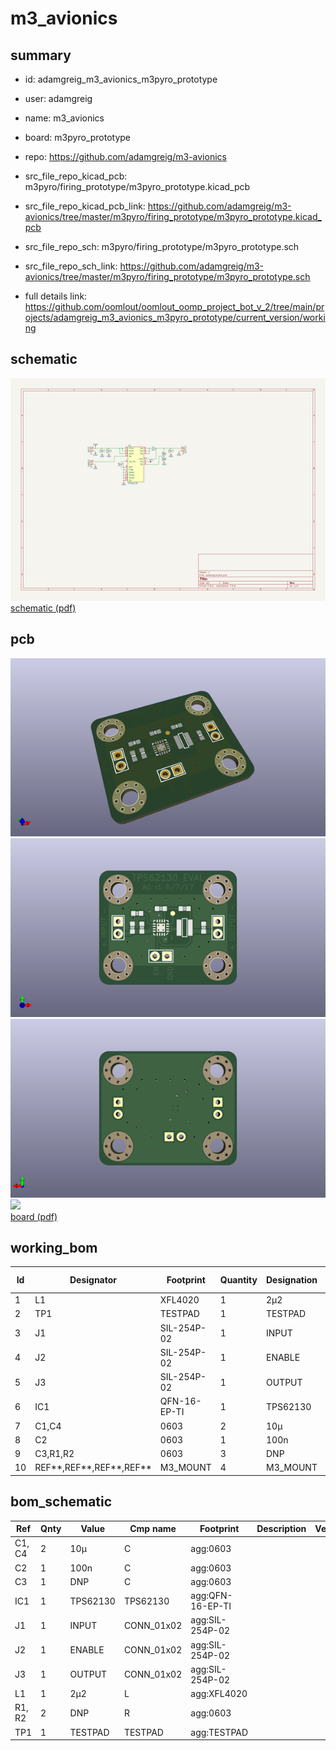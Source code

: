 # m3_avionics
 
## summary 
* id: adamgreig_m3_avionics_m3pyro_prototype
* user: adamgreig
* name: m3_avionics
* board: m3pyro_prototype
* repo: https://github.com/adamgreig/m3-avionics
* src_file_repo_kicad_pcb: m3pyro/firing_prototype/m3pyro_prototype.kicad_pcb
* src_file_repo_kicad_pcb_link: https://github.com/adamgreig/m3-avionics/tree/master/m3pyro/firing_prototype/m3pyro_prototype.kicad_pcb


* src_file_repo_sch: m3pyro/firing_prototype/m3pyro_prototype.sch
* src_file_repo_sch_link: https://github.com/adamgreig/m3-avionics/tree/master/m3pyro/firing_prototype/m3pyro_prototype.sch
* full details link: https://github.com/oomlout/oomlout_oomp_project_bot_v_2/tree/main/projects/adamgreig_m3_avionics_m3pyro_prototype/current_version/working  

## schematic  
![](working_schematic_600.png)  
[schematic (pdf)](working_schematic.pdf)  

## pcb  
![](working_3d_600.png) 
![](working_3d_front_600.png)  
![](working_3d_back_600.png)  
![](working_600.png)  
[board (pdf)](working.pdf)  

## working_bom
| Id | Designator | Footprint | Quantity | Designation | Supplier and ref |  | None | 
| --- | --- | --- | --- | --- | --- | --- | --- | 
| 1 | L1 | XFL4020 | 1 | 2µ2 |  |  | [''] | 
| 2 | TP1 | TESTPAD | 1 | TESTPAD |  |  | [''] | 
| 3 | J1 | SIL-254P-02 | 1 | INPUT |  |  | [''] | 
| 4 | J2 | SIL-254P-02 | 1 | ENABLE |  |  | [''] | 
| 5 | J3 | SIL-254P-02 | 1 | OUTPUT |  |  | [''] | 
| 6 | IC1 | QFN-16-EP-TI | 1 | TPS62130 |  |  | [''] | 
| 7 | C1,C4 | 0603 | 2 | 10µ |  |  | [''] | 
| 8 | C2 | 0603 | 1 | 100n |  |  | [''] | 
| 9 | C3,R1,R2 | 0603 | 3 | DNP |  |  | [''] | 
| 10 | REF**,REF**,REF**,REF** | M3_MOUNT | 4 | M3_MOUNT |  |  | [''] | 


## bom_schematic
| Ref | Qnty | Value | Cmp name | Footprint | Description | Vendor | DNP | 
| --- | --- | --- | --- | --- | --- | --- | --- | 
| C1, C4 | 2 | 10µ | C | agg:0603 |  |  |  | 
| C2 | 1 | 100n | C | agg:0603 |  |  |  | 
| C3 | 1 | DNP | C | agg:0603 |  |  |  | 
| IC1 | 1 | TPS62130 | TPS62130 | agg:QFN-16-EP-TI |  |  |  | 
| J1 | 1 | INPUT | CONN_01x02 | agg:SIL-254P-02 |  |  |  | 
| J2 | 1 | ENABLE | CONN_01x02 | agg:SIL-254P-02 |  |  |  | 
| J3 | 1 | OUTPUT | CONN_01x02 | agg:SIL-254P-02 |  |  |  | 
| L1 | 1 | 2µ2 | L | agg:XFL4020 |  |  |  | 
| R1, R2 | 2 | DNP | R | agg:0603 |  |  |  | 
| TP1 | 1 | TESTPAD | TESTPAD | agg:TESTPAD |  |  |  | 



